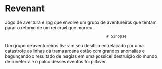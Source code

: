 # Revenant
Jogo de aventura e rpg que envolve um grupo de aventureiros que tentam parar o retorno de um rei cruel que 
morreu.

                                                  # Sinopse

Um grupo de aventureiros tiveram seu desitino entrelaçado por uma catastrofe as linhas da trama arcana 
estão com grandes anomalias e bagunçando o resultado de magias em uma possicel destruição do mundo de 
runeterra e o palco desses eventos foi piltover.
